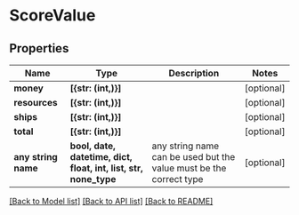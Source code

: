 # ScoreValue


## Properties
Name | Type | Description | Notes
------------ | ------------- | ------------- | -------------
**money** | **[{str: (int,)}]** |  | [optional] 
**resources** | **[{str: (int,)}]** |  | [optional] 
**ships** | **[{str: (int,)}]** |  | [optional] 
**total** | **[{str: (int,)}]** |  | [optional] 
**any string name** | **bool, date, datetime, dict, float, int, list, str, none_type** | any string name can be used but the value must be the correct type | [optional]

[[Back to Model list]](../README.md#documentation-for-models) [[Back to API list]](../README.md#documentation-for-api-endpoints) [[Back to README]](../README.md)


